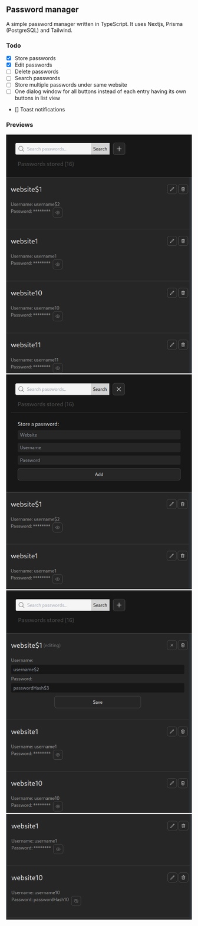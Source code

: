 
## Password manager

A simple password manager written in TypeScript. It uses Nextjs, Prisma (PostgreSQL) and Tailwind.

### Todo

- [x] Store passwords
- [x] Edit passwords
- [ ] Delete passwords
- [ ] Search passwords
- [ ] Store multiple passwords under same website
- [ ] One dialog window for all buttons instead of each entry having its own buttons in list view
- [] Toast notifications

### Previews

![preview1](./previews/preview1.png "Main page")
![preview2](./previews/preview2.png "Store a password")
![preview3](./previews/preview3.png "Edit a password")
![preview4](./previews/preview4.png "Show/hide password")